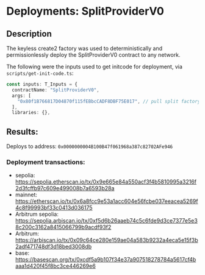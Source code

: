 # Deployments: SplitProviderV0

## Description

The keyless create2 factory was used to deterministically and permissionlessly deploy the SplitProviderV0 contract to any network.

The following were the inputs used to get initcode for deployment, via `scripts/get-init-code.ts`:

```typescript
const inputs: T_Inputs = {
  contractName: "SplitProviderV0",
  args: [
    "0x80f1B766817D04870f115fEBbcCADF8DBF75E017", // pull split factory, 0xSplits
  ],
  libraries: {},
```

## Results:

Deploys to address: `0x0000000004B100B47f061968a387c82702AFe946`

### Deployment transactions:

- sepolia: https://sepolia.etherscan.io/tx/0x9e665e84a550acf3f4b5810995a3216f2d3fcffb97c609e499008b7a6593b28a
- mainnet: https://etherscan.io/tx/0x6a8fcc9e53a1acc604e56fcbe037eeacea5269f4c8f99993bf33c0413d036175
- Arbitrum sepolia: https://sepolia.arbiscan.io/tx/0xf5d6b26aaeb74c5c6fde9d3ce7377e5e38c200c3162a8415066799b9acdf93f2
- Arbitrum: https://arbiscan.io/tx/0x09c64ce280e159ae04a583b9232a4eca5e15f3b2adf471748df3d18bed3008db
- base: https://basescan.org/tx/0xcdf5a9b107f34e37a907518278784a5617cf4baaa1d420f45f8bc3ce446269e6
